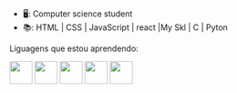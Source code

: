 

- 🖥️: Computer science student
- 📚:  HTML | CSS | JavaScript | react |My Skl | C | Pyton

Liguagens que estou aprendendo:


   <img height="40px" src="https://cdn.jsdelivr.net/gh/devicons/devicon/icons/javascript/javascript-original.svg"  />  <img height="40px" src="https://cdn.jsdelivr.net/gh/devicons/devicon/icons/react/react-original.svg" /> 
<img height="40px" src="https://cdn.jsdelivr.net/gh/devicons/devicon/icons/html5/html5-original.svg" />  <img height="40px" src="https://cdn.jsdelivr.net/gh/devicons/devicon/icons/css3/css3-original.svg" /> <img height= "40px" src="https://cdn.jsdelivr.net/gh/devicons/devicon/icons/mysql/mysql-original.svg" />
          
          
          

          


          
          



